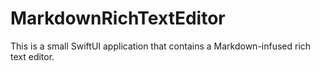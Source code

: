 # MarkdownRichTextEditor
This is a small SwiftUI application that contains a Markdown-infused rich text editor.

